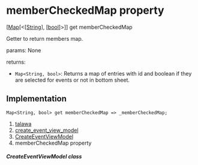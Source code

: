 
<div>

# memberCheckedMap property

</div>



[[Map](https://api.flutter.dev/flutter/dart-core/Map-class.html)[\<[[String](https://api.flutter.dev/flutter/dart-core/String-class.html)],
[[bool](https://api.flutter.dev/flutter/dart-core/bool-class.html)]\>]]
get memberCheckedMap



Getter to return members map.

params: None

returns:

-   `Map<String, bool>`: Returns a map of entries with id and boolean if
    they are selected for events or not in bottom sheet.



## Implementation

``` language-dart
Map<String, bool> get memberCheckedMap => _memberCheckedMap;
```








1.  [talawa](../../index.md)
2.  [create_event_view_model](../../view_model_after_auth_view_models_event_view_models_create_event_view_model/)
3.  [CreateEventViewModel](../../view_model_after_auth_view_models_event_view_models_create_event_view_model/CreateEventViewModel-class.md)
4.  memberCheckedMap property

##### CreateEventViewModel class







